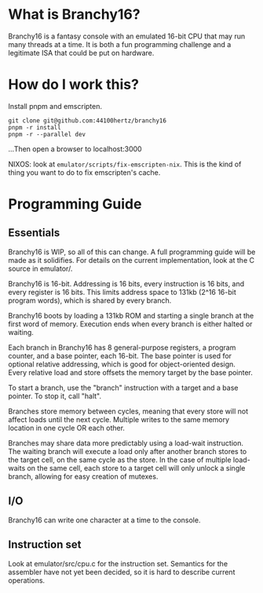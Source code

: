 # What is Branchy16?

Branchy16 is a fantasy console with an emulated 16-bit CPU that may run many threads at a time. It is both a fun programming challenge and a legitimate ISA that could be put on hardware.

# How do I work this?

Install pnpm and emscripten.
```
git clone git@github.com:44100hertz/branchy16
pnpm -r install
pnpm -r --parallel dev
```
...Then open a browser to localhost:3000

NIXOS: look at `emulator/scripts/fix-emscripten-nix`. This is the kind of thing you want to do to fix emscripten's cache.

# Programming Guide

## Essentials

Branchy16 is WIP, so all of this can change. A full programming guide will be made as it solidifies. For details on the current implementation, look at the C source in emulator/.

Branchy16 is 16-bit. Addressing is 16 bits, every instruction is 16 bits, and every register is 16 bits. This limits address space to 131kb (2^16 16-bit program words), which is shared by every branch.

Branchy16 boots by loading a 131kb ROM and starting a single branch at the first word of memory. Execution ends when every branch is either halted or waiting.

Each branch in Branchy16 has 8 general-purpose registers, a program counter, and a base pointer, each 16-bit. The base pointer is used for optional relative addressing, which is good for object-oriented design. Every relative load and store offsets the memory target by the base pointer.

To start a branch, use the "branch" instruction with a target and a base pointer. To stop it, call "halt".

Branches store memory between cycles, meaning that every store will not affect loads until the next cycle. Multiple writes to the same memory location in one cycle OR each other.

Branches may share data more predictably using a load-wait instruction. The waiting branch will execute a load only after another branch stores to the target cell, on the same cycle as the store. In the case of multiple load-waits on the same cell, each store to a target cell will only unlock a single branch, allowing for easy creation of mutexes.

## I/O

Branchy16 can write one character at a time to the console.

## Instruction set

Look at emulator/src/cpu.c for the instruction set. Semantics for the assembler have not yet been decided, so it is hard to describe current operations.
